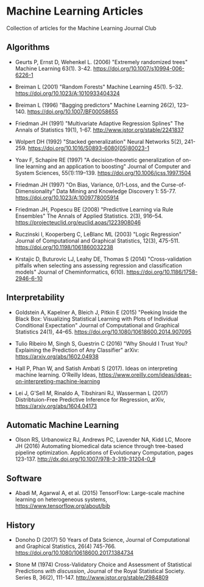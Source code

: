 # Machine Learning Articles
Collection of articles for the Machine Learning Journal Club

## Algorithms

* Geurts P, Ernst D, Wehenkel L. (2006) "Extremely randomized trees" Machine Learning 63(1). 3-42. https://doi.org/10.1007/s10994-006-6226-1

* Breiman L (2001) "Random Forests" Machine Learning 45(1). 5–32. https://doi.org/10.1023/A:1010933404324

* Breiman L (1996) "Bagging predictors" Machine Learning 26(2), 123–140.  https://doi.org/10.1007/BF00058655

* Friedman JH (1991) "Multivariate Adaptive Regression Splines" The Annals of Statistics 19(1), 1-67. http://www.jstor.org/stable/2241837

* Wolpert DH (1992) "Stacked generalization" Neural Networks 5(2), 241-259. https://doi.org/10.1016/S0893-6080(05)80023-1

* Yoav F, Schapire RE (1997) "A decision-theoretic generalization of on-line learning and an application to boosting" Journal of Computer and System Sciences, 55(1):119–139. https://doi.org/10.1006/jcss.1997.1504

* Friedman JH (1997) "On Bias, Variance, 0/1-Loss, and the Curse-of-Dimensionality" Data Mining and Knowledge Discovery  1: 55-77. https://doi.org/10.1023/A:1009778005914

* Friedman JH, Popescu BE (2008) "Predictive Learning via Rule Ensembles" The Annals of Applied Statistics.  2(3), 916–54. https://projecteuclid.org/euclid.aoas/1223908046

* Ruczinski I, Kooperberg C, LeBlanc ML (2003) "Logic Regression" Journal of Computational and Graphical Statistics, 12(3), 475-511. https://doi.org/10.1198/1061860032238

* Krstajic D, Buturovic LJ, Leahy DE, Thomas S (2014) "Cross-validation pitfalls when selecting ans assessing regression and classification models" Journal of Cheminformatics, 6(10). https://doi.org/10.1186/1758-2946-6-10


## Interpretability

* Goldstein A, Kapelner A, Bleich J, Pitkin E (2015) "Peeking Inside the Black Box: Visualizing Statistical Learning with Plots of Individual Conditional Expectation" Journal of Computational and Graphical Statistics 24(1), 44–65. https://doi.org/10.1080/10618600.2014.907095

* Tulio Ribeiro M, Singh S, Guestrin C (2016) "Why Should I Trust You? Explaining the Prediction of Any Classifier" arXiv: https://arxiv.org/abs/1602.04938

* Hall P, Phan W, and Satish Ambati S (2017). Ideas on interpreting machine learning. O’Reilly Ideas, https://www.oreilly.com/ideas/ideas-on-interpreting-machine-learning

* Lei J, G'Sell M, Rinaldo A, Tibshirani RJ, Wasserman L (2017) Distribtuion-Free Predictive Inference for Regression, arXiv, https://arxiv.org/abs/1604.04173


## Automatic Machine Learning

* Olson RS, Urbanowicz RJ, Andrews PC, Lavender NA, Kidd LC, Moore JH (2016) Automating biomedical data science through tree-based pipeline optimization. Applications of Evolutionary Computation, pages 123-137. http://dx.doi.org/10.1007/978-3-319-31204-0_9


## Software

* Abadi M, Agarwal A, et al. (2015) TensorFlow: Large-scale machine learning on heterogeneous systems,
https://www.tensorflow.org/about/bib

## History

* Donoho D (2017) 50 Years of Data Science, Journal of Computational and Graphical Statistics, 26(4) 745-766. https://doi.org/10.1080/10618600.2017.1384734

* Stone M (1974) Cross-Validatory Choice and Assessment of Statistical Predictions *with discussion*, Journal of the Royal Statistical Society. Series B, 36(2), 111-147. http://www.jstor.org/stable/2984809
